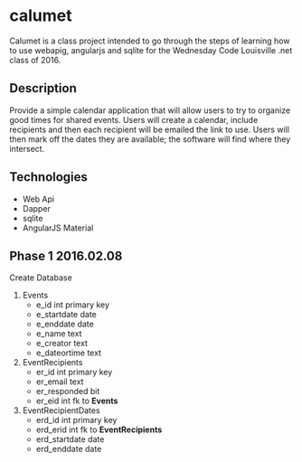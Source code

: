# calumet

Calumet is a class project intended to go through the steps of learning how to use webapig, angularjs and sqlite for the Wednesday Code Louisville .net class of 2016.

## Description

Provide a simple calendar application that will allow users to try to organize good times for shared events. Users will create a calendar, include recipients and then each recipient will be emailed the link to use. Users will then mark off the dates they are available; the software will find where they intersect. 

## Technologies

* Web Api
* Dapper
* sqlite
* AngularJS Material

## Phase 1 2016.02.08

Create Database

1. Events
	* e_id int primary key
	* e_startdate date
	* e_enddate date
	* e_name text
	* e_creator text
	* e_dateortime text
1.  EventRecipients
	* er_id int primary key
	* er_email text
	* er_responded bit
	* er_eid int fk to **Events**
1. EventRecipientDates
	* erd_id int primary key
	* erd_erid int fk to **EventRecipients**
	* erd_startdate date
	* erd_enddate date

